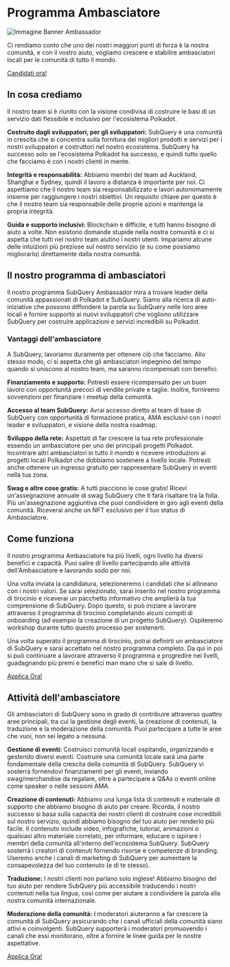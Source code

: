 # Programma Ambasciatore

![Immagine Banner Ambassador](/assets/img/ambassador_banner.png)

Ci rendiamo conto che uno dei nostri maggiori punti di forza è la nostra comunità, e con il vostro aiuto, vogliamo crescere e stabilire ambasciatori locali per le comunità di tutto il mondo.

[Candidati ora!](https://forms.gle/GXBbJ6LDpNfM2v1X6)

## In cosa crediamo

Il nostro team si è riunito con la visione condivisa di costruire le basi di un servizio dati flessibile e inclusivo per l'ecosistema Polkadot.

**Costruito dagli sviluppatori, per gli sviluppatori:** SubQuery è una comunità in crescita che si concentra sulla fornitura dei migliori prodotti e servizi per i nostri sviluppatori e costruttori nel nostro ecosistema. SubQuery ha successo solo se l'ecosistema Polkadot ha successo, e quindi tutto quello che facciamo è con i nostri clienti in mente.

**Integrità e responsabilità:** Abbiamo membri del team ad Auckland, Shanghai e Sydney, quindi il lavoro a distanza è importante per noi. Ci aspettiamo che il nostro team sia responsabilizzato e lavori autonomamente insieme per raggiungere i nostri obiettivi. Un requisito chiave per questo è che il nostro team sia responsabile delle proprie azioni e mantenga la propria integrità.

**Guida e supporto inclusivi:** Blockchain è difficile, e tutti hanno bisogno di aiuto a volte. Non esistono domande stupide nella nostra comunità e ci si aspetta che tutti nel nostro team aiutino i nostri utenti. Impariamo alcune delle intuizioni più preziose sul nostro servizio (e su come possiamo migliorarlo) direttamente dalla nostra comunità.

## Il nostro programma di ambasciatori

Il nostro programma SubQuery Ambassador mira a trovare leader della comunità appassionati di Polkadot e SubQuery. Siamo alla ricerca di auto-iniziative che possono diffondere la parola su SubQuery nelle loro aree locali e fornire supporto ai nuovi sviluppatori che vogliono utilizzare SubQuery per costruire applicazioni e servizi incredibili su Polkadot.

### Vantaggi dell'ambasciatore

A SubQuery, lavoriamo duramente per ottenere ciò che facciamo. Allo stesso modo, ci si aspetta che gli ambasciatori impegnino del tempo quando si uniscono al nostro team, ma saranno ricompensati con benefici.

**Finanziamento e supporto:** Potresti essere ricompensato per un buon lavoro con opportunità precoci di vendite private e taglie. Inoltre, forniremo sovvenzioni per finanziare i meetup della comunità.

**Accesso al team SubQuery:** Avrai accesso diretto al team di base di SubQuery con opportunità di formazione pratica, AMA esclusivi con i nostri leader e sviluppatori, e visione della nostra roadmap.

**Sviluppo della rete:** Aspettati di far crescere la tua rete professionale essendo un ambasciatore per uno dei principali progetti Polkadot. Incontrare altri ambasciatori in tutto il mondo e ricevere introduzioni ai progetti locali Polkadot che dobbiamo sostenere a livello locale. Potresti anche ottenere un ingresso gratuito per rappresentare SubQuery in eventi nella tua zona.

**Swag e altre cose gratis:** A tutti piacciono le cose gratis! Ricevi un'assegnazione annuale di swag SubQuery che ti farà risaltare tra la folla. Più un'assegnazione aggiuntiva che puoi condividere in giro agli eventi della comunità. Riceverai anche un NFT esclusivo per il tuo status di Ambasciatore.

## Come funziona

Il nostro programma Ambasciatore ha più livelli, ogni livello ha diversi benefici e capacità. Puoi salire di livello partecipando alle attività dell'Ambasciatore e lavorando sodo per noi.

Una volta inviata la candidatura, selezioneremo i candidati che si allineano con i nostri valori. Se sarai selezionato, sarai inserito nel nostro programma di tirocinio e riceverai un pacchetto informativo che amplierà la tua comprensione di SubQuery. Dopo questo, si può iniziare a lavorare attraverso il programma di tirocinio completando alcuni compiti di onboarding (ad esempio la creazione di un progetto SubQuery). Ospiteremo workshop durante tutto questo processo per sostenerti.

Una volta superato il programma di tirocinio, potrai definirti un ambasciatore di SubQuery e sarai accettato nel nostro programma completo. Da qui in poi si può continuare a lavorare attraverso il programma e progredire nei livelli, guadagnando più premi e benefici man mano che si sale di livello.

[Applica Ora!](https://forms.gle/GXBbJ6LDpNfM2v1X6)

## Attività dell'ambasciatore

Gli ambasciatori di SubQuery sono in grado di contribuire attraverso quattro aree principali, tra cui la gestione degli eventi, la creazione di contenuti, la traduzione e la moderazione della comunità. Puoi partecipare a tutte le aree che vuoi, non sei legato a nessuna.

**Gestione di eventi:** Costruisci comunità locali ospitando, organizzando e gestendo diversi eventi. Costruire una comunità locale sarà una parte fondamentale della crescita della comunità di SubQuery. SubQuery vi sosterrà fornendovi finanziamenti per gli eventi, inviando swag/merchandise da regalare, oltre a partecipare a Q&As o eventi online come speaker o nelle sessioni AMA.

**Creazione di contenuti:** Abbiamo una lunga lista di contenuti e materiale di supporto che abbiamo bisogno di aiuto per creare. Ricorda, il nostro successo si basa sulla capacità dei nostri clienti di costruire cose incredibili sul nostro servizio, quindi abbiamo bisogno del tuo aiuto per renderlo più facile. Il contenuto include video, infografiche, tutorial, animazioni o qualsiasi altro materiale correlato, per informare, educare o ispirare i membri della comunità all'interno dell'ecosistema SubQuery. SubQuery sosterrà i creatori di contenuti fornendo risorse e competenze di branding. Useremo anche i canali di marketing di SubQuery per aumentare la consapevolezza del tuo contenuto (e di te stesso).

**Traduzione:** I nostri clienti non parlano solo inglese! Abbiamo bisogno del tuo aiuto per rendere SubQuery più accessibile traducendo i nostri contenuti nella tua lingua, così come per aiutare a condividere la parola alla nostra comunità internazionale.

**Moderazione della comunità:** I moderatori aiuteranno a far crescere la comunità di SubQuery assicurando che i canali ufficiali della comunità siano attivi e coinvolgenti. SubQuery supporterà i moderatori promuovendo i canali che essi monitorano, oltre a fornire le linee guida per le nostre aspettative.

[Applica Ora!](https://forms.gle/GXBbJ6LDpNfM2v1X6)